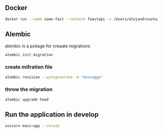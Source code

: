 
## Docker

```bash
docker run --name some-fast --network faastapi -v /Users/alejandrosoto/Desktop/python/FastApiPostgres:/usr/src/app -p 5003:80  restapifast
```

## Alembic
alembic is a pckage for creaate migrations

```bash
alembic init migration
```
### create mifration file
```bash
alembic revision --autogenerate -m "messagge"  
```

### throw the migration
```bash
alembic upgrade head    
```

## Run the application in develop
```bash
uvicorn main:app --reload 
```
